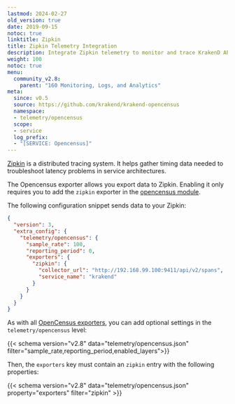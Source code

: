 ```yaml
---
lastmod: 2024-02-27
old_version: true
date: 2019-09-15
notoc: true
linktitle: Zipkin
title: Zipkin Telemetry Integration
description: Integrate Zipkin telemetry to monitor and trace KrakenD API Gateway requests efficiently for enhanced performance
weight: 100
notoc: true
menu:
  community_v2.8:
    parent: "160 Monitoring, Logs, and Analytics"
meta:
  since: v0.5
  source: https://github.com/krakend/krakend-opencensus
  namespace:
  - telemetry/opencensus
  scope:
  - service
  log_prefix:
  - "[SERVICE: Opencensus]"
---
```

[Zipkin](https://zipkin.io/) is a distributed tracing system. It helps gather timing data needed to troubleshoot latency problems in service architectures.

The Opencensus exporter allows you export data to Zipkin. Enabling it only requires you to add the `zipkin` exporter in the [opencensus module](/docs/v2.8/telemetry/opencensus/).

The following configuration snippet sends data to your Zipkin:
```json
{
  "version": 3,
  "extra_config": {
    "telemetry/opencensus": {
      "sample_rate": 100,
      "reporting_period": 0,
      "exporters": {
        "zipkin": {
          "collector_url": "http://192.168.99.100:9411/api/v2/spans",
          "service_name": "krakend"
        }
      }
    }
  }
}
```

As with all [OpenCensus exporters](/docs/v2.8/telemetry/opencensus/), you can add optional settings in the `telemetry/opencensus` level:

{{< schema version="v2.8" data="telemetry/opencensus.json" filter="sample_rate,reporting_period,enabled_layers">}}

Then, the `exporters` key must contain an `zipkin` entry with the following properties:

{{< schema version="v2.8" data="telemetry/opencensus.json" property="exporters" filter="zipkin" >}}
